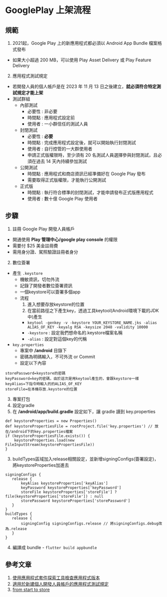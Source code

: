 # GooglePlay 上架流程

## 規範
1. 2021起，Google Play 上的新應用程式都必須以 Android App Bundle 檔案格式發布
  - 如果大小超過 200 MB，可以使用 Play Asset Delivery 或 Play Feature Delivery
2. 應用程式測試規定
  - 若開發人員的個人帳戶是在 2023 年 11 月 13 日之後建立，**就必須符合特定測試規定才能上架**
  - 測試群組
    - 內部測試
      - 必要性 : 非必要
      - 時間點 : 應用程式設定前
      - 使用者 : 一小群信任的測試人員
    - 封閉測試
      - 必要性 : **必要**
      - 時間點 : 完成應用程式設定後，就可以開始執行封閉測試
      - 使用者 : 自行控管的一大群使用者
      - 申請正式版權限時，至少須有 20 名測試人員選擇參與封閉測試，且必須在過去 14 天內持續參加測試
    - 公開測試
      - 時間點 : 應用程式和商店資訊已經準備好在 Google Play 發布
      - 需要取得正式版權限，才能執行公開測試
    - 正式版
      - 時間點 : 執行符合標準的封閉測試，才能申請發布正式版應用程式
      - 使用者 : 數十億 Google Play 使用者

## 步驟
1. 註冊 Google Play 開發人員帳戶
  - 開通使用 **Play 管理中心/google play console** 的權限
  - 需要付 $25 美金註冊費
  - 需用身分證、駕照驗證註冊者身分
2. 數位簽署
  - 產生 ```.keystore```
    - 機敏資訊，切勿外流
    - 記錄了開發者數位簽署資訊
    - 一個keystore可以簽署多個app
    - 流程
      1. 進入想要存放keystore的位置
      2. 在當前路徑之下產生key，透過工具keytool(Android環境下載的JDK中)產生
        - ```keytool -genkey -v -keystore YOUR_KEYSTORE_NAME.jks -alias ALIAS_OF_KEY -keyalg RSA -keysize 2048 -validity 10000```
        - ```-keystore``` : 設定我們想命名的.keystore檔案名稱
        - ```-alias``` : 設定對這個key的代稱
  - ```key.properties```
    - 專案中 **/android** 目錄下
    - 密碼為明碼輸入，不可外流 or Commit
    - 設定以下內容
```
storePassword=keystore的密碼
keyPassword=key的密碼，由於這次是用keytool產生的，會跟keystore一樣
keyAlias=下指令時輸入的的ALIAS_OF_KEY
storeFile=在本機存放.keystore的位置
```
3. 專案打包
  1. 設定gradle
  2. 在 **/android/app/build.gradle** 設定如下，讓 gradle 讀到 key.properties
```
def keystoreProperties = new Properties()
def keystorePropertiesFile = rootProject.file('key.properties') // 放在/android下的key.properties檔案
if (keystorePropertiesFile.exists()) {
    keystoreProperties.load(new FileInputStream(keystorePropertiesFile))
}
```
  3. buildTypes區域加入release相關設定，並新增signingConfigs(簽署設定)，將keystoreProperties加進去
```
signingConfigs {
   release {
       keyAlias keystoreProperties['keyAlias']
       keyPassword keystoreProperties['keyPassword']
       storeFile keystoreProperties['storeFile'] ? file(keystoreProperties['storeFile']) : null
       storePassword keystoreProperties['storePassword']
   }
}
buildTypes {
   release {
       signingConfig signingConfigs.release // 將signingConfigs.debug改為.release
   }
}
```
  4. 編譯成 bundle
    - ```flutter build appbundle```

## 參考文章
1. [使用應用程式套件探索工具檢查應用程式版本](https://support.google.com/googleplay/android-developer/answer/9844279)
2. [適用於新建個人開發人員帳戶的應用程式測試規定](https://support.google.com/googleplay/android-developer/answer/14151465)
3. [from start to store](https://ithelp.ithome.com.tw/users/20152234/ironman/5606)
